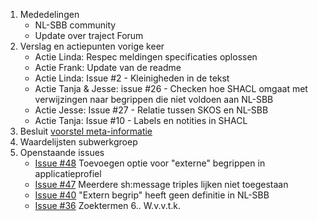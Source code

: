 1. Mededelingen
   - NL-SBB community
   - Update over traject Forum
2. Verslag en actiepunten vorige keer
   - Actie Linda: Respec meldingen specificaties oplossen
   - Actie Frank: Update van de readme
   - Actie Linda: Issue #2 - Kleinigheden in de tekst
   - Actie Tanja & Jesse: issue #26 - Checken hoe SHACL omgaat met verwijzingen naar begrippen die niet voldoen aan NL-SBB
   - Actie Jesse: Issue #27 - Relatie tussen SKOS en NL-SBB
   - Actie Tanja: Issue #10 - Labels en notities in SHACL
3. Besluit [voorstel meta-informatie](https://github.com/Geonovum/NL-SBB/blob/main/sessies/metadata/voorstel%20meta-informatie.md)
4. Waardelijsten subwerkgroep
5. Openstaande issues
    - [Issue #48](https://github.com/Geonovum/NL-SBB/issues/48) Toevoegen optie voor "externe" begrippen in applicatieprofiel
    - [Issue #47](https://github.com/Geonovum/NL-SBB/issues/47) Meerdere sh:message triples lijken niet toegestaan
    - [Issue #40](https://github.com/Geonovum/NL-SBB/issues/40) "Extern begrip" heeft geen definitie in NL-SBB
    - [Issue #36](https://github.com/Geonovum/NL-SBB/issues/36) Zoektermen
6.. W.v.v.t.k.
